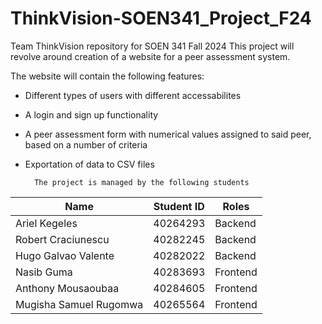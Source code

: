 # ThinkVision-SOEN341_Project_F24
Team ThinkVision repository for SOEN 341 Fall 2024
This project will revolve around creation of a website for a peer assessment system.

The website will contain the following features:
- Different types of users with different accessabilites
- A login and sign up functionality
- A peer assessment form with numerical values assigned to said peer, based on a number of criteria
- Exportation of data to CSV files

        The project is managed by the following students

|             Name           |    Student ID    |       Roles      |
|----------------------------|------------------|------------------|
|       Ariel Kegeles        |     40264293     |      Backend     |
|     Robert Craciunescu     |     40282245     |      Backend     |
|     Hugo Galvao Valente    |     40282022     |      Backend     |
|        Nasib Guma          |     40283693     |      Frontend    |
|     Anthony Mousaoubaa     |     40284605     |      Frontend    |
|   Mugisha Samuel Rugomwa   |     40265564     |      Frontend    |
